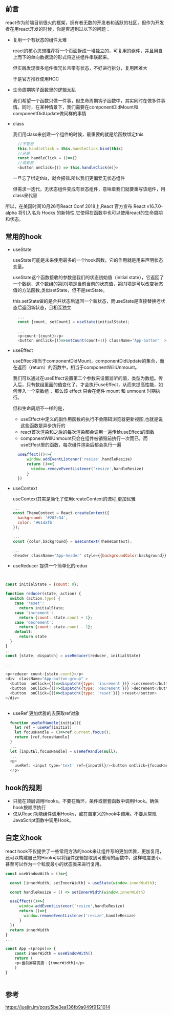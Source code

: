 ## 前言

react作为前端目前很火的框架，拥有者无数的开发者和活跃的社区，但作为开发者在用react开发的时候，你是否遇到过以下的问题：

- 复用一个有状态的组件太难

  react的核心思想推荐将一个页面拆成一堆独立的，可复用的组件，并且用自上而下的单向数据流的形式将这些组件串联起来。
  
  但实践发现很多组件很冗长且带有状态，不好进行拆分，复用困难大

  于是官方推荐使用HOC

- 生命周期钩子函数里的逻辑太乱

  我们希望一个函数只做一件事，但生命周期钩子函数中，其实同时在做多件事情。同时，在某种情景下，我们需要在componentDidMount和componentDidUpdate做同样的事情

- class

  我们用class来创建一个组件的时候，最重要的就是给函数绑定this

  ```js
    //不管是
    this.handleClick = this.handleClick.bind(this)
    //还是
    const handleClick = ()=>{}
    //或者是
    <button onClick={() => this.handleClick(e)}> 
  ```
  一旦忘了绑定this，就会报错.所以我们更偏爱无状态组件

  但需求一迭代，无状态组件变成有状态组件，意味着我们就要重写该组件，用class来代替

所以，在美国时间10月26号React Conf 2018上,React 官方宣布 React v16.7.0-alpha 将引入名为 Hooks 的新特性,它使得在函数中也可以使用react的生命周期和状态。

## 常用的hook

- useState

  useState可能是未来使用最多的一个hook函数，它的作用就是用来声明状态变量。
  
  useState这个函数接收的参数是我们的状态初始值（initial state），它返回了一个数组，这个数组的第[0]项是当前当前的状态值，第[1]项是可以改变状态值的方法函数,类似setState，但不是setState。

  this.setState做的是合并状态后返回一个新状态，而useState是直接替换老状态后返回新状态，且相互独立

  ```js
    ...
    const [count, setCount] = useState(initialState);

    ...
    <p>count:{count}</p>
    <button onClick={()=>setCount(count+1)} className="App-button"  >点击</button>
  ```

- useEffect

  useEffect相当于componentDidMount，componentDidUpdate的集合，而在返回（return）的函数中，相当于componentWillUnmount。
  
  我们可以通过在useEffect设置第二个参数来设置监听的值，类型为数组。传入后，只有数组里面的值变化了，才会执行useEffect，从而来提高性能，如何传入一个空数组 ，那么该 effect 只会在组件 mount 和 unmount 时期执行。

  但和生命周期不一样的是，

  - useEffect中定义的副作用函数的执行不会阻碍浏览器更新视图,也就是说这些函数是异步执行的
  - react首次渲染和之后的每次渲染都会调用一遍传给useEffect的函数
  - componentWillUnmount只会在组件被销毁前执行一次而已，而useEffect里的函数，每次组件渲染后都会执行一遍

  ```js
    useEffect(()=>{
        window.addEventListener('resize',handleResize)
        return ()=>{
          window.removeEventListener('resize',handleResize)
        }
    })
  ```

- useContext

  useContext其实是简化了使用createContext的流程,更加优雅

  ```js
  ...
  const ThemeContext = React.createContext({
    background: '#282c34',
    color: '#61dafb'
  });

  ...
  const {color,background} = useContext(ThemeContext);

  ...
  <header className="App-header" style={{backgroundColor:background}}>

  ```
- useReducer 提供一个简单化的redux

```js


const initialState = {count: 0};

function reducer(state, action) {
  switch (action.type) {
    case 'reset':
      return initialState;
    case 'increment':
      return {count: state.count + 1};
    case 'decrement':
      return {count: state.count - 1};
    default:
      return state
  }
}
...
const [state, dispatch] = useReducer(reducer, initialState)

...

<p>reducer count:{state.count}</p>
<div  className="App-button-group" >
  <button  onClick={()=>dispatch({type: 'increment'})} >increment</button>
  <button  onClick={()=>dispatch({type: 'decrement'})} >decrement</button>
  <button  onClick={()=>dispatch({type: 'reset'})} >reset</button>
</div>
          
```

- useRef 更加优雅的去获取ref对象

```js
  function useRefHandle(initial){
    let ref = useRef(initial)
    let focusHandle = ()=>ref.current.focus();
    return [ref,focusHandle]
  }
  ...  
  let [inputEl,focusHandle] = useRefHandle(null);
  ...
  <p>
    useRef: <input type='text' ref={inputEl}/><button onClick={focusHandle}>搜索</button>
  </p>
```

## hook的规则
- 只能在顶层调用Hooks。不要在循环，条件或嵌套函数中调用Hook。确保hook按顺序执行
- 仅从React功能组件调用Hooks，或在自定义的hook中调用。不要从常规JavaScript函数中调用Hook。 

## 自定义hook

react hook不仅提供了一些常用方法的hook来让组件写的更加优雅，更加复用，还可以构建自己的Hook可以将组件逻辑提取到可重用的函数中，这样粒度更小，甚至可以作为一个粒度最小的状态类来进行复用。
```js
const useWindowWith = ()=>{

  const [innerWidth, setInnerWidth] = useState(window.innerWidth);

  const handleResize = () => setInnerWidth(window.innerWidth)

  useEffect(()=>{
      window.addEventListener('resize',handleResize)
      return ()=>{
        window.removeEventListener('resize',handleResize)
      }
  })
  return innerWidth
}
...

const App =(props)=> {
    const innerWidth = useWindowWith()
    return (
    <p>当前屏幕宽度：{innerWidth}</p>
    )
}
   
```

## 参考

https://juejin.im/post/5be3ea136fb9a049f9121014